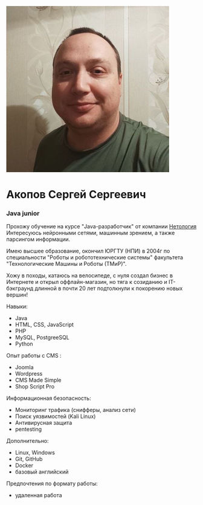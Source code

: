 ![Photo](/img/akopov.JPG "фото, Акопов Сергей Сергеевич")

#  Акопов Сергей Сергеевич #

### Java junior ###

Прохожу обучение на курсе "Java-разработчик" от компании [Нетология](https://netology.ru/ "Нетология")
Интересуюсь нейронными сетями, машинным зрением, а также парсингом информации.

Имею высшее образование, окончил ЮРГТУ (НПИ) в 2004г 
по специальности "Роботы и робототехнические системы" 
факультета "Технологические Машины и Роботы (ТМиР)".

Хожу в походы, катаюсь на велосипеде, с нуля создал бизнес в Интернете и открыл оффлайн-магазин,
но тяга к созиданию и IT-бэкграунд длинной в почти 20 лет подтолкнули к покорению новых вершин!

Навыки:

* Java 
* HTML, CSS, JavaScript
* PHP
* MySQL, PostgreeSQL
* Python

Опыт работы с CMS :

- Joomla
- Wordpress 
- CMS Made Simple
- Shop Script Pro 

Информационная безопасность:

- Мониторинг трафика (снифферы, анализ сети)
- Поиск уязвимостей (Kali Linux)
- Антивирусная защита
- pentesting

Дополнительно:

- Linux, Windows 
- Git, GitHub
- Docker
- базовый английский

Предпочтения по формату работы:

- удаленная работа
